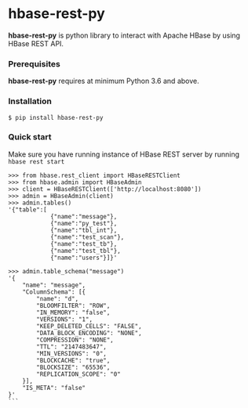 # hbase-rest-py
**hbase-rest-py** is python library to interact with Apache HBase by using HBase REST API.

### Prerequisites
**hbase-rest-py** requires at minimum Python 3.6 and above.

### Installation 
``$ pip install hbase-rest-py``

### Quick start
Make sure you have running instance of HBase REST server by running
``hbase rest start``

````
>>> from hbase.rest_client import HBaseRESTClient
>>> from hbase.admin import HBaseAdmin
>>> client = HBaseRESTClient(['http://localhost:8080'])
>>> admin = HBaseAdmin(client)
>>> admin.tables()
'{"table":[
            {"name":"message"},
            {"name":"py_test"},
            {"name":"tbl_int"},
            {"name":"test_scan"},
            {"name":"test_tb"},
            {"name":"test_tbl"},
            {"name":"users"}]}'

>>> admin.table_schema("message")
'{
	"name": "message",
	"ColumnSchema": [{
		"name": "d",
		"BLOOMFILTER": "ROW",
		"IN_MEMORY": "false",
		"VERSIONS": "1",
		"KEEP_DELETED_CELLS": "FALSE",
		"DATA_BLOCK_ENCODING": "NONE",
		"COMPRESSION": "NONE",
		"TTL": "2147483647",
		"MIN_VERSIONS": "0",
		"BLOCKCACHE": "true",
		"BLOCKSIZE": "65536",
		"REPLICATION_SCOPE": "0"
	}],
	"IS_META": "false"
}'
```


